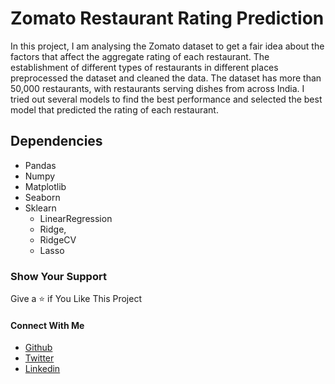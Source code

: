 # Zomato Restaurant Rating Prediction
In this project, I am analysing the Zomato dataset to get a fair idea about the factors that affect the aggregate rating of each restaurant. The establishment of different types of restaurants in different places preprocessed the dataset and cleaned the data. The dataset has more than 50,000 restaurants, with restaurants serving dishes from across India. I tried out several models to find the best performance and selected the best model that predicted the rating of each restaurant.
## Dependencies
* Pandas
* Numpy
* Matplotlib
* Seaborn
* Sklearn
   * LinearRegression
   * Ridge, 
   * RidgeCV
   * Lasso

### Show Your Support
Give a ⭐ if You Like This Project

#### Connect With Me
* [Github](https://github.com/rishabhrathore055)
* [Twitter](https://twitter.com/rishabh_055)
* [Linkedin](https://www.linkedin.com/in/rishabhrathore)

